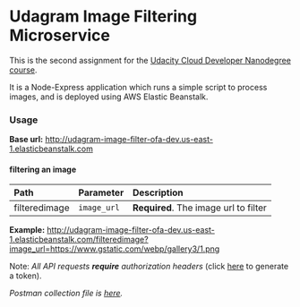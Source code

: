 # Udagram Image Filtering Microservice

This is the second assignment for the [Udacity Cloud Developer Nanodegree course](https://www.udacity.com/course/cloud-developer-nanodegree--nd9990).

It is a Node-Express application which runs a simple script to process images, and is deployed using AWS Elastic Beanstalk.

### Usage
**Base url:** http://udagram-image-filter-ofa-dev.us-east-1.elasticbeanstalk.com
#### filtering an image
| Path | Parameter | Description |
| :--- | :--- | :--- |
| filteredimage | `image_url` | **Required**. The image url to filter |

**Example:** http://udagram-image-filter-ofa-dev.us-east-1.elasticbeanstalk.com/filteredimage?image_url=https://www.gstatic.com/webp/gallery3/1.png

Note: _All API requests __require__ authorization headers_ (click [here](http://udagram-image-filter-ofa-dev.us-east-1.elasticbeanstalk.com/token) to generate a token).

*Postman collection file is [here](https://github.com/omerfarukakdag/udagram-image-filter/blob/master/cloud-cdnd-c2-final.postman_collection.json).*
